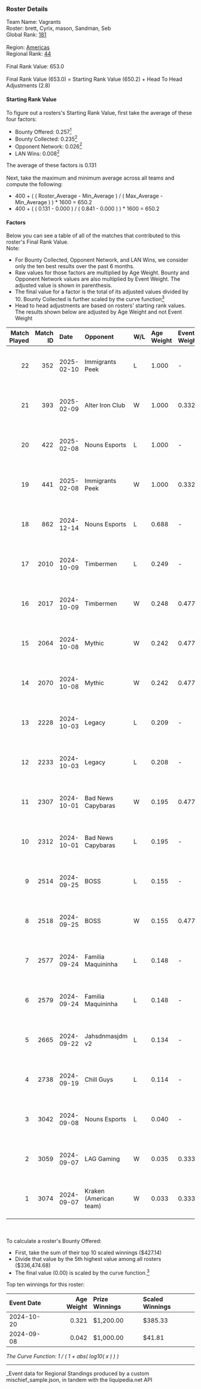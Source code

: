 ### Roster Details<br />
Team Name: Vagrants<br />
Roster: brett, Cyrix, mason, Sandman, Seb<br />
Global Rank: [181](../../standings_global_2025_03_01.md)<br />
<br />
Region: [Americas]( ../../standings_americas_2025_03_01.md)<br />
Regional Rank: [44]( ../../standings_americas_2025_03_01.md)<br />
<br />
Final Rank Value:  653.0<br />
<br />
Final Rank Value (653.0) = Starting Rank Value (650.2) + Head To Head Adjustments (2.8)<br />

#### Starting Rank Value<br />
To figure out a rosters's Starting Rank Value, first take the average of these four factors:<br />
- Bounty Offered: 0.257[<sup>1</sup>](#table2)
- Bounty Collected: 0.235[<sup>2</sup>](#table1)
- Opponent Network: 0.026[<sup>2</sup>](#table1)
- LAN Wins: 0.008[<sup>2</sup>](#table1)

The average of these factors is 0.131<br />
<br />
Next, take the maximum and minimum average across all teams and compute the following:<br />
- 400 + ( ( Roster_Average - Min_Average ) / ( Max_Average - Min_Average ) ) * 1600 = 650.2
- 400 + ( ( 0.131 - 0.000 ) / ( 0.841 - 0.000 ) ) * 1600 = 650.2


#### Factors<br />
Below you can see a table of all of the matches that contributed to this roster's Final Rank Value.<br />
Note:<br />

- For Bounty Collected, Opponent Network, and LAN Wins, we consider only the ten best results over the past 6 months.
- Raw values for those factors are multiplied by Age Weight. Bounty and Opponent Network values are also multiplied by Event Weight. The adjusted value is shown in parenthesis.
- The final value for a factor is the total of its adjusted values divided by 10. Bounty Collected is further scaled by the curve function[<sup>3</sup>](#curveFunction)
- Head to head adjustments are based on rosters' starting rank values. The results shown below are adjusted by Age Weight and not Event Weight
<span id="table1"></span><br />


| Match Played | Match ID | Date       | Opponent               | W/L | Age Weight | Event Weight | Bounty Collected | Opponent Network | LAN Wins  | H2H Adj. | Roster                            |
| -: | -: | :- | :- | :- | :- | :- | :- | :- | :- | -: | :- |
|           22 |      352 | 2025-02-10 | Immigrants Peek        | L   | 1.000      | -            | -                | -                | -         |   -15.58 | brett, Cyrix, mason, Sandman, Seb |
|           21 |      393 | 2025-02-09 | Alter Iron Club        | W   | 1.000      | 0.332        | 0.008 (0.003)    | 0.331 (0.110)    | 0 (0.000) |    17.89 | brett, Cyrix, mason, Sandman, Seb |
|           20 |      422 | 2025-02-08 | Nouns Esports          | L   | 1.000      | -            | -                | -                | -         |    -7.70 | brett, Cyrix, mason, Sandman, Seb |
|           19 |      441 | 2025-02-08 | Immigrants Peek        | W   | 1.000      | 0.332        | 0.001 (0.000)    | 0.217 (0.072)    | 0 (0.000) |    15.18 | brett, Cyrix, mason, Sandman, Seb |
|           18 |      862 | 2024-12-14 | Nouns Esports          | L   | 0.688      | -            | -                | -                | -         |    -4.96 | Cyrix, mason, micro, Sandman, Seb |
|           17 |     2010 | 2024-10-09 | Timbermen              | L   | 0.249      | -            | -                | -                | -         |    -3.16 | Cyrix, DJF, Sandman, Seb, Tender  |
|           16 |     2017 | 2024-10-09 | Timbermen              | W   | 0.248      | 0.477        | 0.011 (0.001)    | 0.205 (0.024)    | 0 (0.000) |     4.75 | Cyrix, DJF, Sandman, Seb, Tender  |
|           15 |     2064 | 2024-10-08 | Mythic                 | W   | 0.242      | 0.477        | 0.000 (0.000)    | 0.029 (0.003)    | 0 (0.000) |     2.27 | Cyrix, DJF, Sandman, Seb, Tender  |
|           14 |     2070 | 2024-10-08 | Mythic                 | W   | 0.242      | 0.477        | 0.000 (0.000)    | 0.029 (0.003)    | 0 (0.000) |     2.31 | Cyrix, DJF, Sandman, Seb, Tender  |
|           13 |     2228 | 2024-10-03 | Legacy                 | L   | 0.209      | -            | -                | -                | -         |    -1.19 | Cyrix, DJF, Sandman, Seb, Tender  |
|           12 |     2233 | 2024-10-03 | Legacy                 | L   | 0.208      | -            | -                | -                | -         |    -1.21 | Cyrix, DJF, Sandman, Seb, Tender  |
|           11 |     2307 | 2024-10-01 | Bad News Capybaras     | W   | 0.195      | 0.477        | 0.001 (0.000)    | 0.148 (0.014)    | 0 (0.000) |     3.23 | Cyrix, DJF, Sandman, Seb, Tender  |
|           10 |     2312 | 2024-10-01 | Bad News Capybaras     | L   | 0.195      | -            | -                | -                | -         |    -2.96 | Cyrix, DJF, Sandman, Seb, Tender  |
|            9 |     2514 | 2024-09-25 | BOSS                   | L   | 0.155      | -            | -                | -                | -         |    -0.93 | Cyrix, DJF, Sandman, Seb, Tender  |
|            8 |     2518 | 2024-09-25 | BOSS                   | W   | 0.155      | 0.477        | 0.014 (0.001)    | 0.410 (0.030)    | 0 (0.000) |     3.99 | Cyrix, DJF, Sandman, Seb, Tender  |
|            7 |     2577 | 2024-09-24 | Familia Maquininha     | L   | 0.148      | -            | -                | -                | -         |    -2.18 | Cyrix, DJF, Sandman, Seb, Tender  |
|            6 |     2579 | 2024-09-24 | Familia Maquininha     | L   | 0.148      | -            | -                | -                | -         |    -2.21 | Cyrix, DJF, Sandman, Seb, Tender  |
|            5 |     2665 | 2024-09-22 | Jahsdnmasjdm v2        | L   | 0.134      | -            | -                | -                | -         |    -3.05 | Andrew, Cyrix, DJF, Sandman, Seb  |
|            4 |     2738 | 2024-09-19 | Chill Guys             | L   | 0.114      | -            | -                | -                | -         |    -1.86 | Andrew, Cyrix, DJF, Sandman, Seb  |
|            3 |     3042 | 2024-09-08 | Nouns Esports          | L   | 0.040      | -            | -                | -                | -         |    -0.51 | Cyrix, DJF, Sandman, Seb, Wolffe  |
|            2 |     3059 | 2024-09-07 | LAG Gaming             | W   | 0.035      | 0.333        | 0.001 (0.000)    | 0.028 (0.000)    | 1 (0.035) |     0.48 | Cyrix, DJF, Sandman, Seb, Wolffe  |
|            1 |     3074 | 2024-09-07 | Kraken (American team) | W   | 0.033      | 0.333        | 0.000 (0.000)    | 0.000 (0.000)    | 1 (0.033) |     0.21 | Cyrix, DJF, Sandman, Seb, Wolffe  |

<br />
<span id="table2"></span><br />
To calculate a roster's Bounty Offered:<br />

- First, take the sum of their top 10 scaled winnings ($427.14)
- Divide that value by the 5th highest value among all rosters ($336,474.68)
- The final value (0.00) is scaled by the curve function.[<sup>3</sup>](#curveFunction)

Top ten winnings for this roster:<br />

| Event Date | Age Weight | Prize Winnings | Scaled Winnings |
| :- | -: | :- | :- |
| 2024-10-20 |      0.321 | $1,200.00      | $385.33         |
| 2024-09-08 |      0.042 | $1,000.00      | $41.81          |


<span id="curveFunction"></span>_The Curve Function: 1 / ( 1 + abs( log10( x ) ) )_<br />

---
_Event data for Regional Standings produced by a custom mischief_sample.json, in tandem with the liquipedia.net API<br />
